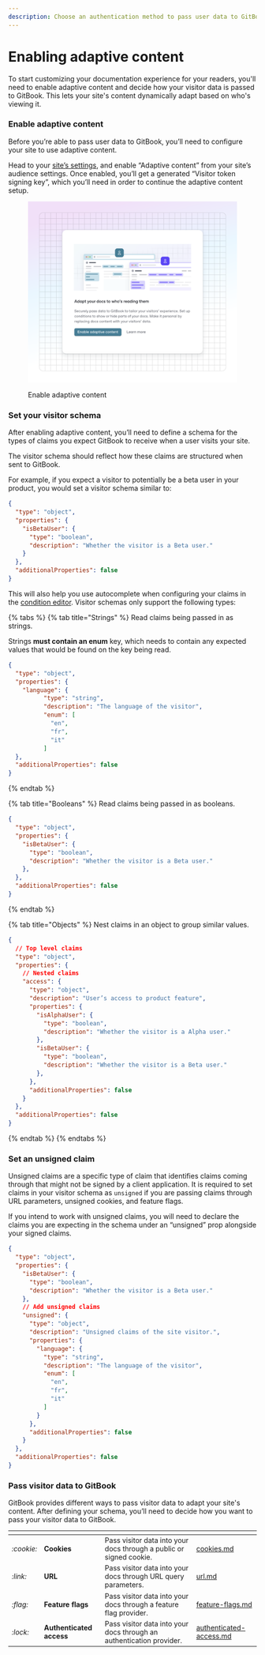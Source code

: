 ```yaml
---
description: Choose an authentication method to pass user data to GitBook.
---
```


# Enabling adaptive content

To start customizing your documentation experience for your readers, you'll need to enable adaptive content and decide how your visitor data is passed to GitBook. This lets your site's content dynamically adapt based on who's viewing it.

### Enable adaptive content

Before you’re able to pass user data to GitBook, you’ll need to configure your site to use adaptive content.

Head to your [site’s settings](../../site-settings.md), and enable “Adaptive content” from your site’s audience settings. Once enabled, you’ll get a generated “Visitor token signing key”, which you’ll need in order to continue the adaptive content setup.

<figure><img src="../../../.gitbook/assets/18_07_25_enable_adaptive_content.svg" alt="A GitBook screenshot showing the enable adaptive content toggle"><figcaption><p>Enable adaptive content</p></figcaption></figure>

### Set your visitor schema

After enabling adaptive content, you’ll need to define a schema for the types of claims you expect GitBook to receive when a user visits your site.

The visitor schema should reflect how these claims are structured when sent to GitBook.

For example, if you expect a visitor to potentially be a beta user in your product, you would set a visitor schema similar to:

```json
{
  "type": "object",
  "properties": {
    "isBetaUser": {
      "type": "boolean",
      "description": "Whether the visitor is a Beta user."
    }
  },
  "additionalProperties": false
}
```

This will also help you use autocomplete when configuring your claims in the [condition editor](../adapting-your-content.md#working-with-the-condition-editor). Visitor schemas only support the following types:

{% tabs %}
{% tab title="Strings" %}
Read claims being passed in as strings.

Strings **must contain an enum** key, which needs to contain any expected values that would be found on the key being read.

```json
{
  "type": "object",
  "properties": {
    "language": {
          "type": "string",
          "description": "The language of the visitor",
          "enum": [
            "en",
            "fr",
            "it"
          ]
  },
  "additionalProperties": false
}
```
{% endtab %}

{% tab title="Booleans" %}
Read claims being passed in as booleans.

```json
{
  "type": "object",
  "properties": {
    "isBetaUser": {
      "type": "boolean",
      "description": "Whether the visitor is a Beta user."
    },
  },
  "additionalProperties": false
}
```
{% endtab %}

{% tab title="Objects" %}
Nest claims in an object to group similar values.

```json
{
  // Top level claims
  "type": "object",
  "properties": {
    // Nested claims
    "access": {
      "type": "object",
      "description": "User’s access to product feature",
      "properties": {
        "isAlphaUser": {
          "type": "boolean",
          "description": "Whether the visitor is a Alpha user."
        },
        "isBetaUser": {
          "type": "boolean",
          "description": "Whether the visitor is a Beta user."
        },
      },
      "additionalProperties": false
    }
  },
  "additionalProperties": false
}
```
{% endtab %}
{% endtabs %}

### Set an unsigned claim

Unsigned claims are a specific type of claim that identifies claims coming through that might not be signed by a client application. It is required to set claims in your visitor schema as `unsigned` if you are passing claims through URL parameters, unsigned cookies, and feature flags.

If you intend to work with unsigned claims, you will need to declare the claims you are expecting in the schema under an “unsigned” prop alongside your signed claims.

```json
{
  "type": "object",
  "properties": {
    "isBetaUser": {
      "type": "boolean",
      "description": "Whether the visitor is a Beta user."
    },
    // Add unsigned claims
    "unsigned": {
      "type": "object",
      "description": "Unsigned claims of the site visitor.",
      "properties": {
        "language": {
          "type": "string",
          "description": "The language of the visitor",
          "enum": [
            "en",
            "fr",
            "it"
          ]
        }
      },
      "additionalProperties": false
    }
  },
  "additionalProperties": false
}
```

### Pass visitor data to GitBook

GitBook provides different ways to pass visitor data to adapt your site's content. After defining your schema, you’ll need to decide how you want to pass your visitor data to GitBook.

<table data-card-size="large" data-view="cards"><thead><tr><th></th><th></th><th></th><th data-hidden data-card-target data-type="content-ref"></th></tr></thead><tbody><tr><td><i class="fa-cookie">:cookie:</i></td><td><strong>Cookies</strong></td><td>Pass visitor data into your docs through a public or signed cookie.</td><td><a href="cookies.md">cookies.md</a></td></tr><tr><td><i class="fa-link">:link:</i></td><td><strong>URL</strong></td><td>Pass visitor data into your docs through URL query parameters.</td><td><a href="url.md">url.md</a></td></tr><tr><td><i class="fa-flag">:flag:</i></td><td><strong>Feature flags</strong></td><td>Pass visitor data into your docs through a feature flag provider.</td><td><a href="feature-flags.md">feature-flags.md</a></td></tr><tr><td><i class="fa-lock">:lock:</i></td><td><strong>Authenticated access</strong></td><td>Pass visitor data into your docs through an authentication provider.</td><td><a href="authenticated-access.md">authenticated-access.md</a></td></tr></tbody></table>
